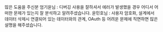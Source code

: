 많은 도움을 주신분
엄기윤님 : 디버깅 사용을 잘하셔서 에러가 발생했을 경우 어디서 어떠한 문제가 있는지 잘 분석하고 알려주셨습니다.
윤민호님 : 사용자 암호화, 설계에서 데이터 삭제시 연결되어 있는 데이터와의 관계, OAuth 등 어려운 문제에 직면하면 많은 설명을 해주셨습니다.